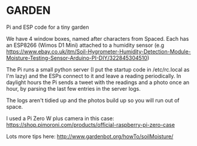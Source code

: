 # GARDEN

Pi and ESP code for a tiny garden

We have 4 window boxes, named after characters from Spaced. Each has an 
ESP8266 (Wimos D1 Mini) attached to a humidity sensor (e.g 
https://www.ebay.co.uk/itm/Soil-Hygrometer-Humidity-Detection-Module-Moisture-Testing-Sensor-Arduino-PI-DIY/322845304510)

The Pi runs a small python server (I put the startup code in /etc/rc.local as 
I'm lazy) and the ESPs connect to it and leave a reading periodically. In 
daylight hours the Pi sends a tweet with the readings and a photo once an 
hour, by parsing the last few entries in the server logs.

The logs aren't tidied up and the photos build up so you will run out of space.

I used a Pi Zero W plus camera in this case: https://shop.pimoroni.com/products/official-raspberry-pi-zero-case

Lots more tips here: http://www.gardenbot.org/howTo/soilMoisture/
